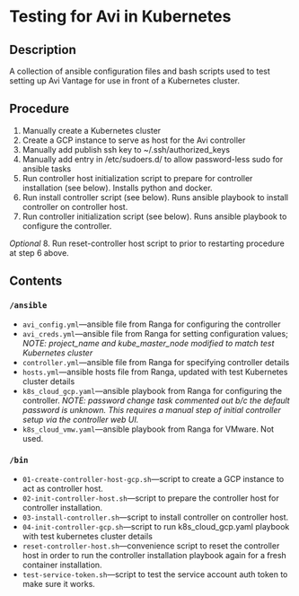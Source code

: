 # Testing for Avi in Kubernetes

## Description

A collection of ansible configuration files and bash scripts used to test setting up Avi Vantage for use in
front of a Kubernetes cluster.

## Procedure

1. Manually create a Kubernetes cluster
2. Create a GCP instance to serve as host for the Avi controller
3. Manually add publish ssh key to ~/.ssh/authorized_keys
4. Manually add entry in /etc/sudoers.d/<username> to allow password-less sudo for ansible tasks
5. Run controller host initialization script to prepare for controller installation (see below). Installs python and docker.
6. Run install controller script (see below). Runs ansible playbook to install controller on controller host.
7. Run controller initialization script (see below). Runs ansible playbook to configure the controller.

*Optional*
8. Run reset-controller host script to prior to restarting procedure at step 6 above.

## Contents
### ``/ansible``
* ``avi_config.yml``&mdash;ansible file from Ranga for configuring the controller
* ``avi_creds.yml``&mdash;ansible file from Ranga for setting configuration values; *NOTE: project_name and kube_master_node modified to match test Kubernetes cluster*
* ``controller.yml``&mdash;ansible file from Ranga for specifying controller details
* ``hosts.yml``&mdash;ansible hosts file from Ranga, updated with test Kubernetes cluster details
* ``k8s_cloud_gcp.yaml``&mdash;ansible playbook from Ranga for configuring the controller. *NOTE: password change task
commented out b/c the default password is unknown. This requires a manual step of initial controller setup via the
controller web UI.*
* ``k8s_cloud_vmw.yaml``&mdash;ansible playbook from Ranga for VMware. Not used.

### ``/bin``
* ``01-create-controller-host-gcp.sh``&mdash;script to create a GCP instance to act as controller host.
* ``02-init-controller-host.sh``&mdash;script to prepare the controller host for controller installation.
* ``03-install-controller.sh``&mdash;script to install controller on controller host.
* ``04-init-controller-gcp.sh``&mdash;script to run k8s_cloud_gcp.yaml playbook with test kubernetes cluster details
* ``reset-controller-host.sh``&mdash;convenience script to reset the controller host in order to run the controller
installation playbook again for a fresh container installation.
* ``test-service-token.sh``&mdash;script to test the service account auth token to make sure it works.
